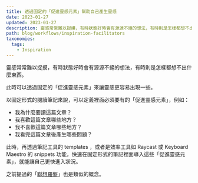 ```yaml
---
title: 透過固定的「促進靈感元素」幫助自己產生靈感
date: 2023-01-27
updated: 2023-01-27
description: 靈感常常難以捉摸，有時狀態好時會有源源不絕的想法，有時則是怎樣都想不出什麼東西。此時可以透過固定的「促進靈感元素」來讓靈感更容易出現一些。
path: blog/workflows/inspiration-facilitators
taxonomies:
  tags: 
    - Inspiration
---
```


靈感常常難以捉摸，有時狀態好時會有源源不絕的想法，有時則是怎樣都想不出什麼東西。

此時可以透過固定的「促進靈感元素」來讓靈感更容易出現一些。

以固定形式的閱讀筆記來說，可以定義裡面必須要有的「促進靈感元素」，例如：

- 我為什麼要讀這篇文章？
- 我喜歡這篇文章哪些地方？
- 我不喜歡這篇文章哪些地方？
- 我看完這篇文章後產生哪些問題？

此時，再透過筆記工具的 templates ，或者是效率工具如 Raycast 或 Keyboard Maestro 的 snippets 功能，快速在固定形式的筆記裡面導入這些「促進靈感元素」，就能讓自己更快進入狀況。

之前提過的「[聯想羅盤](@/library/workflows/explore/workflows-the-compass-of-creating-thoughts.md)」也是類似的概念。
